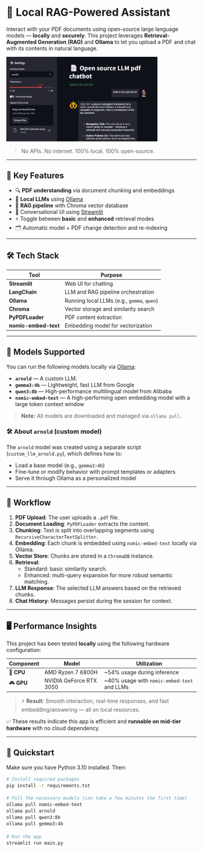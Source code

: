 # 📄 Local RAG-Powered Assistant

Interact with your PDF documents using open-source large language models — **locally** and **securely**. This project leverages **Retrieval-Augmented Generation (RAG)** and **Ollama** to let you upload a PDF and chat with its contents in natural language.

<img src="https://github.com/JavierKaiser9/RAG_pdf_assistant/blob/master/chat_demo.png" width="400" alt="image" title="image" />

> No APIs. No internet. 100% local. 100% open-source.

---

## 🚀 Key Features

- 🔍 **PDF understanding** via document chunking and embeddings
- 🧠 **Local LLMs** using [Ollama](https://ollama.com/)
- 🧩 **RAG pipeline** with Chroma vector database
- 🤖 Conversational UI using [Streamlit](https://streamlit.io/)
- ⚡ Toggle between **basic** and **enhanced** retrieval modes
- 🗂️ Automatic model + PDF change detection and re-indexing

---

## 🛠️ Tech Stack

| Tool | Purpose |
|------|---------|
| **Streamlit** | Web UI for chatting |
| **LangChain** | LLM and RAG pipeline orchestration |
| **Ollama** | Running local LLMs (e.g., `gemma`, `qwen`) |
| **Chroma** | Vector storage and similarity search |
| **PyPDFLoader** | PDF content extraction |
| **nomic-embed-text** | Embedding model for vectorization |

---

## 🧠 Models Supported

You can run the following models locally via [Ollama](https://ollama.com/):

- **`arnold`** — A custom LLM.
- **`gemma3:4b`** — Lightweight, fast LLM from Google  
- **`qwen3:8b`** — High-performance multilingual model from Alibaba
- **`nomic-embed-text`** — A high-performing open embedding model with a large token context window
> **Note:** All models are downloaded and managed via `ollama pull`.

### 🛠️ About `arnold` (custom model)

The `arnold` model was created using a separate script (`custom_llm_arnold.py`), which defines how to:

- Load a base model (e.g., `gemma3:4b`)
- Fine-tune or modify behavior with prompt templates or adapters
- Serve it through Ollama as a personalized model

---

## 🔁 Workflow

1. **PDF Upload**: The user uploads a `.pdf` file.
2. **Document Loading**: `PyPDFLoader` extracts the content.
3. **Chunking**: Text is split into overlapping segments using `RecursiveCharacterTextSplitter`.
4. **Embedding**: Each chunk is embedded using `nomic-embed-text` locally via Ollama.
5. **Vector Store**: Chunks are stored in a `ChromaDB` instance.
6. **Retrieval**:
   - Standard: basic similarity search.
   - Enhanced: multi-query expansion for more robust semantic matching.
7. **LLM Response**: The selected LLM answers based on the retrieved chunks.
8. **Chat History**: Messages persist during the session for context.

---

## 🖥️ Performance Insights

This project has been tested **locally** using the following hardware configuration:

| Component        | Model                      | Utilization |
|------------------|----------------------------|-------------|
| 🧠 **CPU**       | AMD Ryzen 7 6800H          | ~54% usage during inference |
| 🎮 **GPU**       | NVIDIA GeForce RTX 3050    | ~40% usage with `nomic-embed-text` and LLMs |

> ⚡ **Result**: Smooth interaction, real-time responses, and fast embedding/answering — all on local resources.

✅ These results indicate this app is efficient and **runnable on mid-tier hardware** with no cloud dependency.

---

## 🚀 Quickstart

Make sure you have Python 3.10 installed. Then:

```bash
# Install required packages
pip install -r requirements.txt

# Pull the necessary models (can take a few minutes the first time)
ollama pull nomic-embed-text
ollama pull arnold
ollama pull qwen3:8b
ollama pull gemma3:4b

# Run the app
streamlit run main.py
